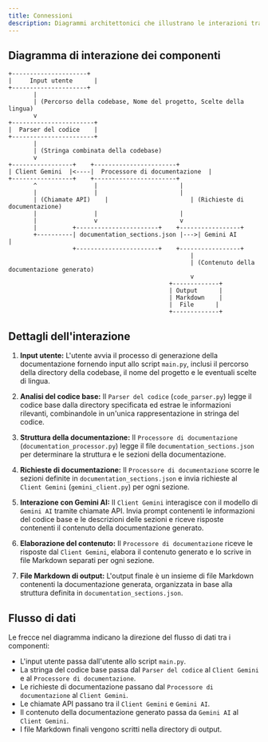 ```yaml
---
title: Connessioni
description: Diagrammi architettonici che illustrano le interazioni tra i componenti in Documenti.
---
```


## Diagramma di interazione dei componenti

```
+---------------------+
|     Input utente      |
+---------------------+
       |
       | (Percorso della codebase, Nome del progetto, Scelte della lingua)
       v
+-----------------------+
|  Parser del codice    |
+-----------------------+
       |
       | (Stringa combinata della codebase)
       v
+-----------------+    +-----------------------+
| Client Gemini  |<----|  Processore di documentazione  |
+-----------------+    +-----------------------+
       ^                |                       |
       |                |                       |
       | (Chiamate API)    |                       | (Richieste di documentazione)
       |                |                       |
       |                v                       v
       |          +-----------------------+    +-----------------+
       +----------| documentation_sections.json |--->| Gemini AI      |
                  +-----------------------+    +-----------------+
                                                   |
                                                   | (Contenuto della documentazione generato)
                                                   v
                                             +-------------+
                                             | Output      |
                                             | Markdown    |
                                             |  File      |
                                             +-------------+
```

## Dettagli dell'interazione

1. **Input utente:** L'utente avvia il processo di generazione della documentazione fornendo input allo script `main.py`, inclusi il percorso della directory della codebase, il nome del progetto e le eventuali scelte di lingua.

2. **Analisi del codice base:** Il `Parser del codice` (`code_parser.py`) legge il codice base dalla directory specificata ed estrae le informazioni rilevanti, combinandole in un'unica rappresentazione in stringa del codice.

3. **Struttura della documentazione:** Il `Processore di documentazione` (`documentation_processor.py`) legge il file `documentation_sections.json` per determinare la struttura e le sezioni della documentazione.

4. **Richieste di documentazione:** Il `Processore di documentazione` scorre le sezioni definite in `documentation_sections.json` e invia richieste al `Client Gemini` (`gemini_client.py`) per ogni sezione.

5. **Interazione con Gemini AI:** Il `Client Gemini` interagisce con il modello di `Gemini AI` tramite chiamate API. Invia prompt contenenti le informazioni del codice base e le descrizioni delle sezioni e riceve risposte contenenti il contenuto della documentazione generato.

6. **Elaborazione del contenuto:** Il `Processore di documentazione` riceve le risposte dal `Client Gemini`, elabora il contenuto generato e lo scrive in file Markdown separati per ogni sezione.

7. **File Markdown di output:** L'output finale è un insieme di file Markdown contenenti la documentazione generata, organizzata in base alla struttura definita in `documentation_sections.json`.

## Flusso di dati

Le frecce nel diagramma indicano la direzione del flusso di dati tra i componenti:

- L'input utente passa dall'utente allo script `main.py`.
- La stringa del codice base passa dal `Parser del codice` al `Client Gemini` e al `Processore di documentazione`.
- Le richieste di documentazione passano dal `Processore di documentazione` al `Client Gemini`.
- Le chiamate API passano tra il `Client Gemini` e `Gemini AI`.
- Il contenuto della documentazione generato passa da `Gemini AI` al `Client Gemini`.
- I file Markdown finali vengono scritti nella directory di output.





